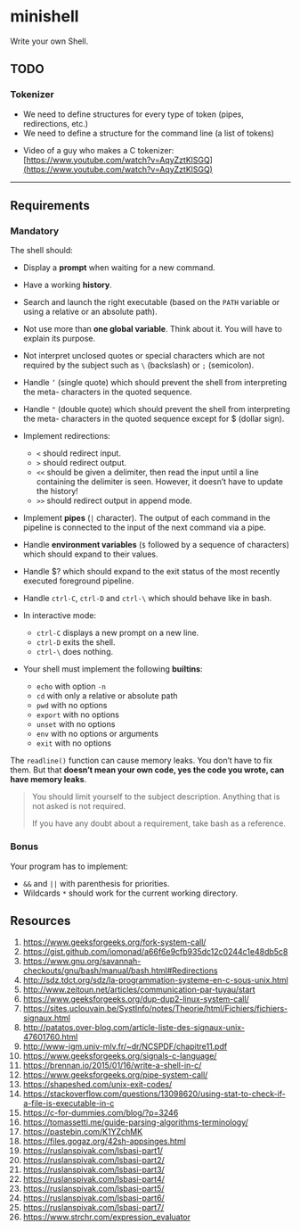 # minishell
Write your own Shell.

## TODO
### Tokenizer
- We need to define structures for every type of token (pipes, redirections, etc.)
- We need to define a structure for the command line (a list of tokens)
* Video of a guy who makes a C tokenizer: [https://www.youtube.com/watch?v=AqyZztKlSGQ](https://www.youtube.com/watch?v=AqyZztKlSGQ)

---
## Requirements
### Mandatory
The shell should:
* Display a **prompt** when waiting for a new command.
* Have a working **history**.
* Search and launch the right executable (based on the `PATH` variable or using a relative or an absolute path).
* Not use more than **one global variable**. Think about it. You will have to explain its purpose.
* Not interpret unclosed quotes or special characters which are not required by the subject such as `\` (backslash) or `;` (semicolon).
* Handle `’` (single quote) which should prevent the shell from interpreting the meta- characters in the quoted sequence.
* Handle `"` (double quote) which should prevent the shell from interpreting the meta- characters in the quoted sequence except for $ (dollar sign).

* Implement redirections:
  * `<` should redirect input.
  * `>` should redirect output.
  * `<<` should be given a delimiter, then read the input until a line containing the delimiter is seen. However, it doesn’t have to update the history!
  * `>>` should redirect output in append mode.
* Implement **pipes** (`|` character). The output of each command in the pipeline is
connected to the input of the next command via a pipe.
* Handle **environment variables** (`$` followed by a sequence of characters) which should expand to their values.
* Handle $? which should expand to the exit status of the most recently executed foreground pipeline.
* Handle `ctrl-C`, `ctrl-D` and `ctrl-\` which should behave like in bash.

* In interactive mode:
  * `ctrl-C` displays a new prompt on a new line.
  * `ctrl-D` exits the shell.
  * `ctrl-\` does nothing.

* Your shell must implement the following **builtins**:
  * `echo` with option `-n`
  * `cd` with only a relative or absolute path
  * `pwd` with no options
  * `export` with no options
  * `unset` with no options
  * `env` with no options or arguments
  * `exit` with no options

The `readline()` function can cause memory leaks. You don’t have to fix them. But that **doesn’t mean your own code, yes the code you wrote, can have memory leaks**.

> You should limit yourself to the subject description.  Anything that is not asked is not required.
>
>If you have any doubt about a requirement, take bash as a reference.

### Bonus
Your program has to implement:
* `&&` and `||` with parenthesis for priorities.
* Wildcards `*` should work for the current working directory.

## Resources
1.   https://www.geeksforgeeks.org/fork-system-call/
2.   https://gist.github.com/iomonad/a66f6e9cfb935dc12c0244c1e48db5c8
3.   https://www.gnu.org/savannah-checkouts/gnu/bash/manual/bash.html#Redirections
4.   http://sdz.tdct.org/sdz/la-programmation-systeme-en-c-sous-unix.html
5.   http://www.zeitoun.net/articles/communication-par-tuyau/start
6.   https://www.geeksforgeeks.org/dup-dup2-linux-system-call/
7.   https://sites.uclouvain.be/SystInfo/notes/Theorie/html/Fichiers/fichiers-signaux.html
8.   http://patatos.over-blog.com/article-liste-des-signaux-unix-47601760.html
9.   http://www-igm.univ-mlv.fr/~dr/NCSPDF/chapitre11.pdf
10.  https://www.geeksforgeeks.org/signals-c-language/
11.  https://brennan.io/2015/01/16/write-a-shell-in-c/
12.  https://www.geeksforgeeks.org/pipe-system-call/
13.  https://shapeshed.com/unix-exit-codes/
14.  https://stackoverflow.com/questions/13098620/using-stat-to-check-if-a-file-is-executable-in-c
15.  https://c-for-dummies.com/blog/?p=3246
16.  https://tomassetti.me/guide-parsing-algorithms-terminology/
17.  https://pastebin.com/K1YZchMK
18.  https://files.gogaz.org/42sh-appsinges.html
19.  https://ruslanspivak.com/lsbasi-part1/
20.  https://ruslanspivak.com/lsbasi-part2/
21.  https://ruslanspivak.com/lsbasi-part3/
22.  https://ruslanspivak.com/lsbasi-part4/
23.  https://ruslanspivak.com/lsbasi-part5/
24.  https://ruslanspivak.com/lsbasi-part6/
25.  https://ruslanspivak.com/lsbasi-part7/
26.  https://www.strchr.com/expression_evaluator
